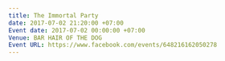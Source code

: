 ```yaml
---
title: The Immortal Party
date: 2017-07-02 21:20:00 +07:00
Event date: 2017-07-02 00:00:00 +07:00
Venue: BAR HAIR OF THE DOG
Event URL: https://www.facebook.com/events/648216162050278
---
```


